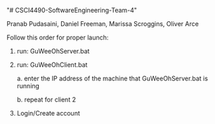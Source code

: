 "# CSCI4490-SoftwareEngineering-Team-4" 

Pranab Pudasaini, 
Daniel Freeman, 
Marissa Scroggins, 
Oliver Arce

Follow this order for proper launch:
1. run: GuWeeOhServer.bat
2. run: GuWeeOhClient.bat
   
   a. enter the IP address of the machine that GuWeeOhServer.bat is running
   
   b. repeat for client 2
   
4. Login/Create account
